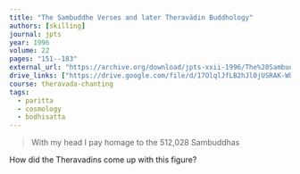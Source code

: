 ```yaml
---
title: "The Sambuddhe Verses and later Theravādin Buddhology"
authors: [skilling]
journal: jpts
year: 1996
volume: 22
pages: "151--183"
external_url: "https://archive.org/download/jpts-xxii-1996/The%20Sambuddhe%20Verses%20and%20Later%20Therava%CC%84din%20Buddhology%20-%20Peter%20Skilling_text.pdf"
drive_links: ["https://drive.google.com/file/d/17OlqlJfLB2hJl0jUSRAK-WUD5yn2D8gf/view?usp=drivesdk"]
course: theravada-chanting
tags:
  - paritta
  - cosmology
  - bodhisatta
---
```


> With my head I pay homage to the 512,028 Sambuddhas

How did the Theravadins come up with this figure?
